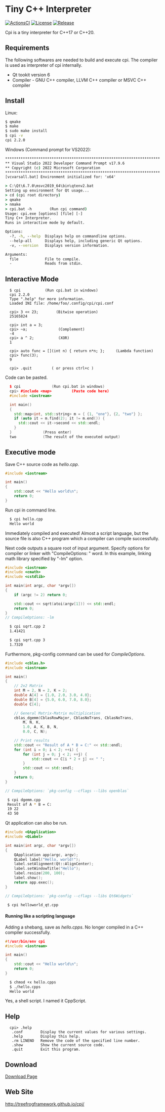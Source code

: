 # Tiny C++ Interpreter

[![ActionsCI](https://github.com/treefrogframework/cpi/actions/workflows/actions.yml/badge.svg)](https://github.com/treefrogframework/cpi/actions/workflows/actions.yml)
[![License](https://img.shields.io/badge/license-MIT-blue)](https://opensource.org/licenses/MIT)
[![Release](https://img.shields.io/github/v/release/treefrogframework/cpi.svg)](https://github.com/treefrogframework/cpi/releases)

Cpi is a tiny interpreter for C++17 or C++20.

## Requirements
The following softwares are needed to build and execute cpi.
The compiler is used as interpreter of cpi internally.
  * Qt tookit version 6
  * Compiler - GNU C++ compiler, LLVM C++ compiler or MSVC C++ compiler

## Install

Linux:
```sh
$ qmake
$ make
$ sudo make install
$ cpi -v
cpi 2.2.0
```

Windows (Command prompt for VS2022):
```bat
**********************************************************************
** Visual Studio 2022 Developer Command Prompt v17.9.6
** Copyright (c) 2022 Microsoft Corporation
**********************************************************************
[vcvarsall.bat] Environment initialized for: 'x64'

> C:\Qt\6.7.0\msvc2019_64\bin\qtenv2.bat
Setting up environment for Qt usage...
> cd (cpi root directory)
> qmake
> nmake
> cpi.bat -h        (Run cpi command)
Usage: cpi.exe [options] [file] [-]
Tiny C++ Interpreter.
Runs in interactive mode by default.

Options:
  -?, -h, --help  Displays help on commandline options.
  --help-all      Displays help, including generic Qt options.
  -v, --version   Displays version information.

Arguments:
  file            File to compile.
  -               Reads from stdin.
```

## Interactive Mode

```
  $ cpi           (Run cpi.bat in windows)
  cpi 2.2.0
  Type ".help" for more information.
  Loaded INI file: /home/foo/.config/cpi/cpi.conf

  cpi> 3 << 23;        (Bitwise operation)
  25165824

  cpi> int a = 3;
  cpi> ~a;              (Complement)
  -4
  cpi> a ^ 2;           (XOR)
  1

  cpi> auto func = [](int n) { return n*n; };     (Lambda function)
  cpi> func(3);
  9

  cpi> .quit         ( or press ctrl+c )
```

Code can be pasted.
```cpp
  $ cpi              (Run cpi.bat in windows)
  cpi> #include <map>         (Paste code here)
  #include <iostream>

  int main()
  {
    std::map<int, std::string> m = { {1, "one"}, {2, "two"} };
    if (auto it = m.find(2); it != m.end()) {
      std::cout << it->second << std::endl;
    }
  }              (Press enter)
  two            (The result of the executed output)
```

## Executive mode
Save C++ source code as *hello.cpp*.

```cpp
#include <iostream>

int main()
{
    std::cout << "Hello world\n";
    return 0;
}
```

Run cpi in command line.

```sh
  $ cpi hello.cpp
  Hello world
```

Immediately compiled and executed! Almost a script language, but the source file is also C++ program which a compiler can compile successfully.

Next code outputs a square root of input argument.
Specify options for compiler or linker with "CompileOptions: " word. In this example, linking math library specified by "-lm" option.

```cpp
#include <iostream>
#include <cmath>
#include <cstdlib>

int main(int argc, char *argv[])
{
    if (argc != 2) return 0;

    std::cout << sqrt(atoi(argv[1])) << std::endl;
    return 0;
}
// CompileOptions: -lm
```

```sh
  $ cpi sqrt.cpp 2
  1.41421

  $ cpi sqrt.cpp 3
  1.7320
```

Furthermore, pkg-config command can be used for *CompileOptions*.

```cpp
#include <cblas.h>
#include <iostream>

int main()
{
    // 2x2 Matrix
    int M = 2, N = 2, K = 2;
    double A[4] = {1.0, 2.0, 3.0, 4.0};
    double B[4] = {5.0, 6.0, 7.0, 8.0};
    double C[4];

    // General Matrix-Matrix multiplication
    cblas_dgemm(CblasRowMajor, CblasNoTrans, CblasNoTrans,
        M, N, K,
        1.0, A, K, B, N,
        0.0, C, N);

    // Print results
    std::cout << "Result of A * B = C:" << std::endl;
    for (int i = 0; i < 2; ++i) {
        for (int j = 0; j < 2; ++j) {
            std::cout << C[i * 2 + j] << " ";
        }
        std::cout << std::endl;
    }
    return 0;
}

// CompileOptions: `pkg-config --cflags --libs openblas`
```

```sh
 $ cpi dgemm.cpp
 Result of A * B = C:
 19 22
 43 50
```

Qt application can also be run.

```cpp
#include <QApplication>
#include <QLabel>

int main(int argc, char *argv[])
{
    QApplication app(argc, argv);
    QLabel label("Hello, world!");
    label.setAlignment(Qt::AlignCenter);
    label.setWindowTitle("Hello");
    label.resize(200, 100);
    label.show();
    return app.exec();
}

// CompileOptions: `pkg-config --cflags --libs Qt6Widgets`
```

```sh
 $ cpi helloworld_qt.cpp
```

#### Running like a scripting language
Adding a shebang, save as *hello.cpps*. No longer compiled in a C++ compiler successfully.

```cpp
#!/usr/bin/env cpi
#include <iostream>

int main()
{
    std::cout << "Hello world\n";
    return 0;
}
```

```sh
  $ chmod +x hello.cpps
  $ ./hello.cpps
  Hello world
```

Yes, a shell script. I named it CppScript.

## Help

```
  cpi> .help
   .conf        Display the current values for various settings.
   .help        Display this help.
   .rm LINENO   Remove the code of the specified line number.
   .show        Show the current source code.
   .quit        Exit this program.
```

## Download
 [Download Page](https://github.com/treefrogframework/cpi/releases)


## Web Site
 http://treefrogframework.github.io/cpi/
